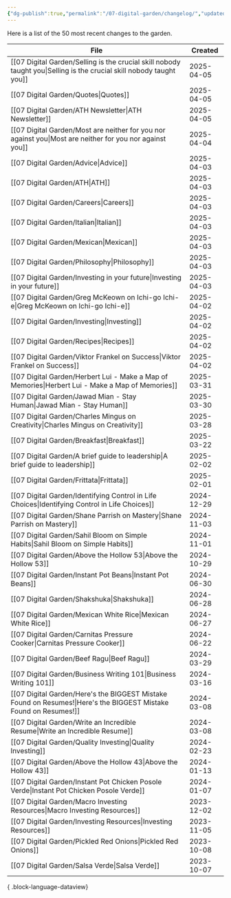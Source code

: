 ```yaml
---
{"dg-publish":true,"permalink":"/07-digital-garden/changelog/","updated":"2025-04-05T14:28:39.602-07:00"}
---
```


Here is a list of the 50 most recent changes to the garden.

| File                                                                                                                    | Created    |
| ----------------------------------------------------------------------------------------------------------------------- | ---------- |
| [[07 Digital Garden/Selling is the crucial skill nobody taught you\|Selling is the crucial skill nobody taught you]] | 2025-04-05 |
| [[07 Digital Garden/Quotes\|Quotes]]                                                                                 | 2025-04-05 |
| [[07 Digital Garden/ATH Newsletter\|ATH Newsletter]]                                                                 | 2025-04-05 |
| [[07 Digital Garden/Most are neither for you nor against you\|Most are neither for you nor against you]]             | 2025-04-04 |
| [[07 Digital Garden/Advice\|Advice]]                                                                                 | 2025-04-03 |
| [[07 Digital Garden/ATH\|ATH]]                                                                                       | 2025-04-03 |
| [[07 Digital Garden/Careers\|Careers]]                                                                               | 2025-04-03 |
| [[07 Digital Garden/Italian\|Italian]]                                                                               | 2025-04-03 |
| [[07 Digital Garden/Mexican\|Mexican]]                                                                               | 2025-04-03 |
| [[07 Digital Garden/Philosophy\|Philosophy]]                                                                         | 2025-04-03 |
| [[07 Digital Garden/Investing in your future\|Investing in your future]]                                             | 2025-04-03 |
| [[07 Digital Garden/Greg McKeown on Ichi-go Ichi-e\|Greg McKeown on Ichi-go Ichi-e]]                                 | 2025-04-02 |
| [[07 Digital Garden/Investing\|Investing]]                                                                           | 2025-04-02 |
| [[07 Digital Garden/Recipes\|Recipes]]                                                                               | 2025-04-02 |
| [[07 Digital Garden/Viktor Frankel on Success\|Viktor Frankel on Success]]                                           | 2025-04-02 |
| [[07 Digital Garden/Herbert Lui - Make a Map of Memories\|Herbert Lui - Make a Map of Memories]]                     | 2025-03-31 |
| [[07 Digital Garden/Jawad Mian - Stay Human\|Jawad Mian - Stay Human]]                                               | 2025-03-30 |
| [[07 Digital Garden/Charles Mingus on Creativity\|Charles Mingus on Creativity]]                                     | 2025-03-28 |
| [[07 Digital Garden/Breakfast\|Breakfast]]                                                                           | 2025-03-22 |
| [[07 Digital Garden/A brief guide to leadership\|A brief guide to leadership]]                                       | 2025-02-02 |
| [[07 Digital Garden/Frittata\|Frittata]]                                                                             | 2025-02-01 |
| [[07 Digital Garden/Identifying Control in Life Choices\|Identifying Control in Life Choices]]                       | 2024-12-29 |
| [[07 Digital Garden/Shane Parrish on Mastery\|Shane Parrish on Mastery]]                                             | 2024-11-03 |
| [[07 Digital Garden/Sahil Bloom on Simple Habits\|Sahil Bloom on Simple Habits]]                                     | 2024-11-01 |
| [[07 Digital Garden/Above the Hollow 53\|Above the Hollow 53]]                                                       | 2024-10-29 |
| [[07 Digital Garden/Instant Pot Beans\|Instant Pot Beans]]                                                           | 2024-06-30 |
| [[07 Digital Garden/Shakshuka\|Shakshuka]]                                                                           | 2024-06-28 |
| [[07 Digital Garden/Mexican White Rice\|Mexican White Rice]]                                                         | 2024-06-27 |
| [[07 Digital Garden/Carnitas Pressure Cooker\|Carnitas Pressure Cooker]]                                             | 2024-06-22 |
| [[07 Digital Garden/Beef Ragu\|Beef Ragu]]                                                                           | 2024-03-29 |
| [[07 Digital Garden/Business Writing 101\|Business Writing 101]]                                                     | 2024-03-16 |
| [[07 Digital Garden/Here's the BIGGEST Mistake Found on Resumes!\|Here's the BIGGEST Mistake Found on Resumes!]]     | 2024-03-08 |
| [[07 Digital Garden/Write an Incredible Resume\|Write an Incredible Resume]]                                         | 2024-03-08 |
| [[07 Digital Garden/Quality Investing\|Quality Investing]]                                                           | 2024-02-23 |
| [[07 Digital Garden/Above the Hollow 43\|Above the Hollow 43]]                                                       | 2024-01-13 |
| [[07 Digital Garden/Instant Pot Chicken Posole Verde\|Instant Pot Chicken Posole Verde]]                             | 2024-01-07 |
| [[07 Digital Garden/Macro Investing Resources\|Macro Investing Resources]]                                           | 2023-12-02 |
| [[07 Digital Garden/Investing Resources\|Investing Resources]]                                                       | 2023-11-05 |
| [[07 Digital Garden/Pickled Red Onions\|Pickled Red Onions]]                                                         | 2023-10-08 |
| [[07 Digital Garden/Salsa Verde\|Salsa Verde]]                                                                       | 2023-10-07 |

{ .block-language-dataview}
